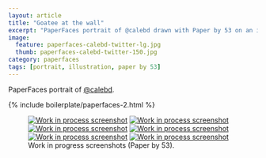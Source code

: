 ```yaml
---
layout: article
title: "Goatee at the wall"
excerpt: "PaperFaces portrait of @calebd drawn with Paper by 53 on an iPad."
image: 
  feature: paperfaces-calebd-twitter-lg.jpg
  thumb: paperfaces-calebd-twitter-150.jpg
category: paperfaces
tags: [portrait, illustration, paper by 53]
---
```


PaperFaces portrait of <a href="http://twitter.com/calebd">@calebd</a>.

{% include boilerplate/paperfaces-2.html %}

<figure class="half">
	<a href="{{ site.url }}/images/paperfaces-calebd-process-1-lg.jpg"><img src="{{ site.url }}/images/paperfaces-calebd-process-1-600.jpg" alt="Work in process screenshot"></a>
	<a href="{{ site.url }}/images/paperfaces-calebd-process-2-lg.jpg"><img src="{{ site.url }}/images/paperfaces-calebd-process-2-600.jpg" alt="Work in process screenshot"></a>
	<a href="{{ site.url }}/images/paperfaces-calebd-process-3-lg.jpg"><img src="{{ site.url }}/images/paperfaces-calebd-process-3-600.jpg" alt="Work in process screenshot"></a>
	<a href="{{ site.url }}/images/paperfaces-calebd-process-4-lg.jpg"><img src="{{ site.url }}/images/paperfaces-calebd-process-4-600.jpg" alt="Work in process screenshot"></a>
	<a href="{{ site.url }}/images/paperfaces-calebd-process-5-lg.jpg"><img src="{{ site.url }}/images/paperfaces-calebd-process-5-600.jpg" alt="Work in process screenshot"></a>
	<a href="{{ site.url }}/images/paperfaces-calebd-process-6-lg.jpg"><img src="{{ site.url }}/images/paperfaces-calebd-process-6-600.jpg" alt="Work in process screenshot"></a>
	<figcaption>Work in progress screenshots (Paper by 53).</figcaption>
</figure>